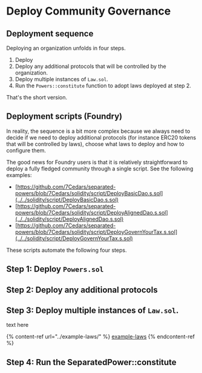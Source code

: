 # Deploy Community Governance

## Deployment sequence

Deploying an organization unfolds in four steps.

1. Deploy
2. Deploy any additional protocols that will be controlled by the organization.
3. Deploy multiple instances of `Law.sol`.
4. Run the `Powers::constitute` function to adopt laws deployed at step 2.

That's the short version.

## Deployment scripts (Foundry)

In reality, the sequence is a bit more complex because we always need to decide if we need to deploy additional protocols (for instance ERC20 tokens that will be controlled by laws), choose what laws to deploy and how to configure them.

The good news for Foundry users is that it is relatively straightforward to deploy a fully fledged community through a single script. See the following examples:

* [https://github.com/7Cedars/separated-powers/blob/7Cedars/solidity/script/DeployBasicDao.s.sol](../../solidity/script/DeployBasicDao.s.sol)
* [https://github.com/7Cedars/separated-powers/blob/7Cedars/solidity/script/DeployAlignedDao.s.sol](../../solidity/script/DeployAlignedDao.s.sol)
* [https://github.com/7Cedars/separated-powers/blob/7Cedars/solidity/script/DeployGovernYourTax.s.sol](../../solidity/script/DeployGovernYourTax.s.sol)

These scripts automate the following four steps.

## Step 1: Deploy `Powers.sol`

## Step 2: Deploy any additional protocols

## Step 3: Deploy multiple instances of `Law.sol`.

text here

{% content-ref url="../example-laws/" %}
[example-laws](../example-laws/)
{% endcontent-ref %}

## Step 4: Run the SeparatedPower::constitute
